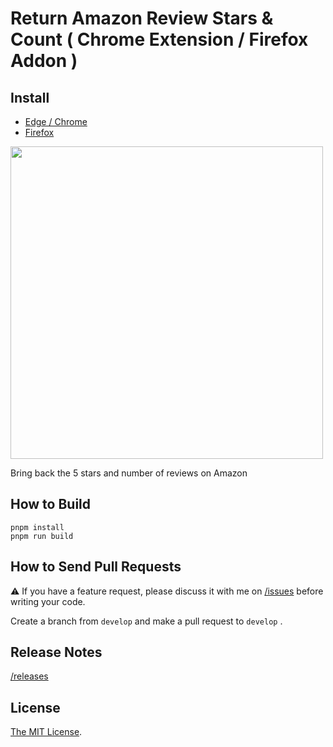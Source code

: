 # Return Amazon Review Stars & Count ( Chrome Extension / Firefox Addon )

## Install

- [Edge / Chrome](https://chrome.google.com/webstore/detail/nahhbhpfahionfaobhlmoldlicdaoddg)
- [Firefox](https://addons.mozilla.org/ja/firefox/addon/classic-amazon-stars/)

<a href="https://chrome.google.com/webstore/detail/nahhbhpfahionfaobhlmoldlicdaoddg" target="_blank"><img src="https://user-images.githubusercontent.com/315510/262693816-9871ef8b-d7e7-4f0c-856d-7baa510f1715.png" width="500px" /></a>

Bring back the 5 stars and number of reviews on Amazon

## How to Build

```
pnpm install
pnpm run build
```

## How to Send Pull Requests

⚠️ If you have a feature request, please discuss it with me on [/issues](https://github.com/Cside/chrome-classic-amazon-stars/issues) before writing your code.

Create a branch from `develop` and make a pull request to `develop` .

## Release Notes

[/releases](https://github.com/Cside/chrome-classic-amazon-stars/releases)

## License

[The MIT License](/LICENSE).
